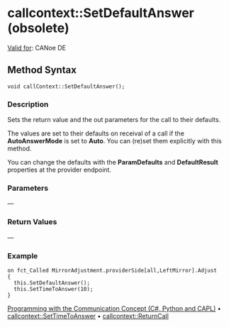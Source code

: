 # callcontext::SetDefaultAnswer (obsolete)

[Valid for](../../../Shared/FeatureAvailability.md): CANoe DE

## Method Syntax

```plaintext
void callContext::SetDefaultAnswer();
```

### Description

Sets the return value and the out parameters for the call to their defaults.

The values are set to their defaults on receival of a call if the **AutoAnswerMode** is set to **Auto**. You can (re)set them explicitly with this method.

You can change the defaults with the **ParamDefaults** and **DefaultResult** properties at the provider endpoint.

### Parameters

—

### Return Values

—

### Example

```plaintext
on fct_Called MirrorAdjustment.providerSide[all,LeftMirror].Adjust
{
  this.SetDefaultAnswer();
  this.SetTimeToAnswer(10);
}
```

[Programming with the Communication Concept (C#, Python and CAPL)](../../../CANoeCANalyzer/CommunicationConcept/Programming/CCP.md) • [callcontext::SetTimeToAnswer](CAPLfunctionCallcontextSetTimeToAnswer.md) • [callcontext::ReturnCall](CAPLfunctionCallcontextReturnCall.md)
